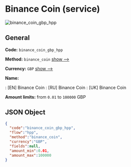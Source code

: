 
# Binance Coin (service) 
![binance_coin_gbp_hpp](https://static.openfintech.io/payment_methods/binance_coin_gbp_hpp/logo.svg?w=400&c=v0.59.26#w200)  

## General 
 
**Code:** `binance_coin_gbp_hpp` 
 
**Method:** `binance_coin` 
 [show -->](/payment-methods/binance_coin/) 
 
**Currency:** `GBP` [show -->](/currencies/GBP/) 
 
**Name:** 
 
:	[EN] Binance Coin 
:	[RU] Binance Coin 
:	[UK] Binance Coin 
 
**Amount limits:** from `0.01` to `100000` GBP 

## JSON Object 

```json
{
  "code":"binance_coin_gbp_hpp",
  "flow":"hpp",
  "method":"binance_coin",
  "currency":"GBP",
  "fields":null,
  "amount_min":0.01,
  "amount_max":100000
}
```  
